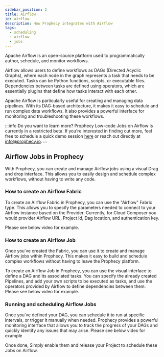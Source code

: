 ```yaml
---
sidebar_position: 2
title: Airflow
id: airflow
description: How Prophecy integrates with Airflow
tags:
  - scheduling
  - airflow
  - jobs
---
```


Apache Airflow is an open-source platform used to programmatically author, schedule, and monitor workflows.

Airflow allows users to define workflows as DAGs (Directed Acyclic Graphs), where each node in the graph represents a task that needs to be executed.
Tasks can be Python functions, scripts, or executable files. Dependencies between tasks are defined using operators, which are essentially plugins that define how tasks interact with each other.

Apache Airflow is particularly useful for creating and managing data pipelines. With its DAG-based architecture, it makes it easy to schedule and run complex data workflows. It also provides a powerful interface for monitoring and troubleshooting these workflows.

:::info Do you want to learn more?
Prophecy Low-code Jobs on Airflow is currently in a restricted beta. If you're interested in finding out more, feel free
to schedule a quick demo session [here](https://www.prophecy.io/request-a-demo) or reach out directly at
[info@prophecy.io](mailto:info@prophecy.io).
:::

## Airflow Jobs in Prophecy

With Prophecy, you can create and manage Airflow jobs using a visual Drag and drop interface. This allows you to easily design and schedule complex workflows, without having to write any code.

### How to create an Airflow Fabric

To create an Airflow Fabric in Prophecy, you can use the "Airflow" Fabric type. This allows you to specify the parameters needed to connect to your Airflow instance based on the Provider. Currently, for Cloud Composer you would provider Airflow URL, Project Id, Dag location, and authentication key.

Please see below video for example.

### How to create an Airflow Job

Once you've created the Fabric, you can use it to create and manage Airflow jobs within Prophecy. This makes it easy to build and schedule complex workflows without having to leave the Prophecy platform.

To create an Airflow Job in Prophecy, you can use the visual interface to define a DAG and its associated tasks. You can specify the already created Pipelines, and add your own scripts to be executed as tasks, and use the operators provided by Airflow to define dependencies between them.
Please see below video for example.

### Running and scheduling Airflow Jobs

Once you've defined your DAG, you can schedule it to run at specific intervals, or trigger it manually when needed.
Prophecy provides a powerful monitoring interface that allows you to track the progress of your DAGs and quickly identify any issues that may arise.
Please see below video for example

Once done, Simply enable them and release your Project to schedule these Jobs on Airflow.
